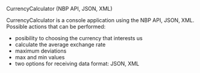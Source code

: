 CurrencyCalculator (NBP API, JSON, XML)

CurrencyCalculator is a console application using the NBP API, JSON, XML. 
Possible actions that can be performed:

- posibility to choosing the currency that interests us
- calculate the average exchange rate
- maximum deviations
- max and min values
- two options for receiving data format: JSON, XML 
